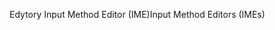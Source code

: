 <span data-ttu-id="8b24e-101">Edytory Input Method Editor (IME)</span><span class="sxs-lookup"><span data-stu-id="8b24e-101">Input Method Editors (IMEs)</span></span>